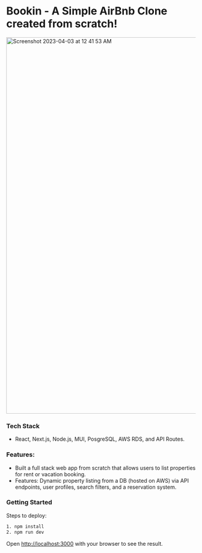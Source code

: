 # Bookin - A Simple AirBnb Clone created from scratch!

<img width="1003" alt="Screenshot 2023-04-03 at 12 41 53 AM" src="https://user-images.githubusercontent.com/46465622/229413450-28c0ce80-6499-4264-bfa0-2a11852d134e.png">


### Tech Stack

- React, Next.js, Node.js, MUI, PosgreSQL, AWS RDS, and API Routes. 


### Features:

- Built a full stack web app from scratch that allows users to list properties for rent or vacation booking.
- Features: Dynamic property listing from a DB (hosted on AWS) via API endpoints, user profiles, search filters, and a reservation system.


### Getting Started

Steps to deploy:

```bash
1. npm install
2. npm run dev
```

Open [http://localhost:3000](http://localhost:3000) with your browser to see the result.
